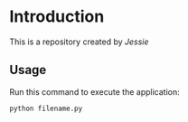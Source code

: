 # Introduction

This is a repository created by *Jessie*

## Usage

Run this command to execute the application:

`python filename.py`
